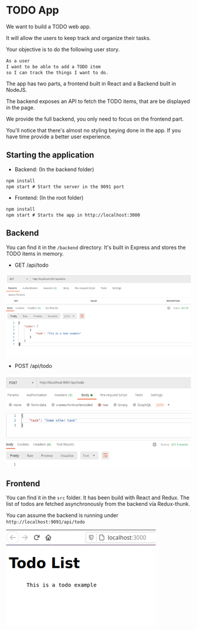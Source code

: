 # TODO App
   
We want to build a TODO web app.

It will allow the users to keep track and organize their tasks.

Your objective is to do the following user story.

```
As a user
I want to be able to add a TODO item
so I can track the things I want to do.
```

The app has two parts, a frontend built in React and a Backend built in NodeJS.

The backend exposes an API to fetch the TODO items, that are be displayed in the page.

We provide the full backend, you only need to focus on the frontend part.

You'll notice that there's almost no styling beying done in the app. If you have time provide a better user experience.

## Starting the application

- Backend: (In the backend folder)
```shell
npm install
npm start # Start the server in the 9091 port
```

- Frontend: (In the root folder)
```shell
npm install
npm start # Starts the app in http://localhost:3000
```

## Backend

You can find it in the `/backend` directory. It's built in Express and stores the TODO items in memory.

* GET /api/todo

![get todo picture](docs/get_todo_endpoint.png "Get TODO")

* POST /api/todo

![post todo picture](docs/post_todo_endpoint.png "POST TODO")

## Frontend

You can find it in the `src` folder. It has been build with React and Redux. The list of todos are fetched asynchronously from the backend via Redux-thunk.

You can assume the backend is running under `http://localhost:9091/api/todo`


![get todo FE](docs/get_todo_frontend.png "GET todo frontend")